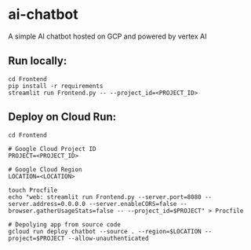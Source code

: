 # ai-chatbot
A simple AI chatbot hosted on GCP and powered by vertex AI

## Run locally:

```
cd Frontend
pip install -r requirements
streamlit run Frontend.py -- --project_id=<PROJECT_ID>

```

## Deploy on Cloud Run:

```
cd Frontend

# Google Cloud Project ID
PROJECT=<PROJECT_ID>

# Google Cloud Region
LOCATION=<LOCATION>

touch Procfile
echo "web: streamlit run Frontend.py --server.port=8080 --server.address=0.0.0.0 --server.enableCORS=false --browser.gatherUsageStats=false -- --project_id=$PROJECT" > Procfile

# Depolying app from source code
gcloud run deploy chatbot --source . --region=$LOCATION --project=$PROJECT --allow-unauthenticated
```
